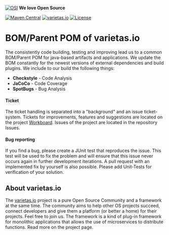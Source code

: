[![OSI](https://res-5.cloudinary.com/crunchbase-production/image/upload/c_lpad,h_15,w_15,f_auto,q_auto:eco/v1413265600/yos3vcohir2yxnb3jtpf.png)](https://opensource.org) **We love Open Source**

[![Maven Central](https://img.shields.io/maven-central/v/io.varietas/varietas-bom.svg?label=Maven%20Central)](https://search.maven.org/search?q=g:%22io.varietas%22%20AND%20a:%22varietas-bom%22) [![varietas.io](https://img.shields.io/badge/varietas.io-active-ff69b4.svg)](https://varietas.io) [![License](https://img.shields.io/badge/License-Apache%202.0-blue.svg)](https://opensource.org/licenses/Apache-2.0) 

# BOM/Parent POM of varietas.io
The consistently code building, testing and improving lead us to a common BOM/Parent POM for java-based artifacts and applications. We update the BOM constantly for the newest versions of external dependencies and build plugins. We include to our build the following things:

* **Checkstyle** - Code Analysis
* **JaCoCo** - Code Coverage
* **SpotBugs** - Bug Analysis

#### Ticket

The ticket handling is separated into a "background" and an issue ticket-system. Tickets for improvements, features and suggestions are located on the project [Workboard](https://team.varietas.io/project/view/1/). Issues of the project are located in the repository Issues.

#### Bug reporting

If you find a bug, please create a JUnit test that reproduces the issue. This test will be used to fix the problem and will ensure that this issue never occurs again in further development iterations. A pull request with an implemented fix by yourself is also possible. Please add Unit-Tests for verification of your solution.

## About varietas.io

The [varietas.io](https://varietas.io) project is a pure Open Source Community and a framework at the same time. The community aims to help other OS projects succeed, connect developers and give them a platform (or better a home) for their projects. Feel free to join us.
The framework is a kind of plug-in framework for monolithic applications that allows the use of microservices to distribute functions. Read more on the project page.